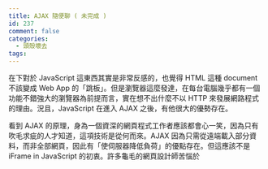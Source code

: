 ```yaml
---
title: AJAX 隨便聊 ( 未完成 )
id: 237
comment: false
categories:
  - 頭殼壞去
tags:
---
```


在下對於 JavaScript 這東西其實是非常反感的，也覺得 HTML 這種 document 不該變成 Web App 的「跳板」。但是瀏覽器這麼發達，在每台電腦幾乎都有一個功能不錯強大的瀏覽器為前提而言，實在想不出什麼不以 HTTP 來發展網路程式的理由。況且，JavaScript 在進入 AJAX 之後，有他很大的優勢存在。

看到 AJAX 的原理，身為一個資深的網頁程式工作者應該都會心一笑，因為只有吹毛求疵的人才知道，這項技術是從何而來。AJAX 因為只需從遠端載入部分資料，而非全部網頁，因此有「使伺服器降低負荷」的優點存在。但這應該不是 iFrame in JavaScript 的初衷。許多龜毛的網頁設計師苦惱於